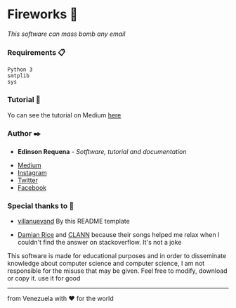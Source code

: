 # Fireworks 🚀

_This software can mass bomb any email_

### Requirements 📋

```
Python 3
smtplib
sys
```

### Tutorial 📖

Yo can see the tutorial on Medium [here](https://medium.com/@edinsonrequena/tutorial-qu%C3%A9-es-un-email-bomb-attack-y-como-crearlo-con-python-3-c566d688944a?source=---------2------------------)

### Author ✒️

* **Edinson Requena** - *Sotftware, tutorial and documentation* 
- [Medium](https://medium.com/@edinsonrequena)
- [Instagram](https://instagram.com/edinsonrequena)
- [Twitter](https://twitter.com/requenaea)
- [Facebook](https://facebook.com/edinson.requena.9)

### Special thanks to 🎁

* [villanuevand](https://github.com/villanuevand) By this README template

* [Damian Rice](https://www.youtube.com/watch?v=GzKFEx-wsJo) and [CLANN](https://www.youtube.com/watch?v=uNGmyQ8UbZ8) because their songs helped me relax when I couldn't find the answer on stackoverflow. It's not a joke

This software is made for educational purposes and in order to disseminate knowledge about computer science and computer science, I am not responsible for the misuse that may be given. Feel free to modify, download or copy it. use it for good

---
from Venezuela with ❤️ for the world
